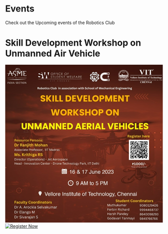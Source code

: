 # Events
Check out the Upcoming events of the Robotics Club

<h1>Skill Development Workshop on Unmanned Air Vehicle</h1>
<img
                alt="image"
                src="https://raw.githubusercontent.com/robotics-club-official-vitc/Events/main/UAV.jpeg"
                class="explore-image04"
              />
 <a href="https://forms.gle/zMv2o24fV93UqG8m9">
    <img src="https://img.shields.io/badge/Register Now-grey?style=for-the-badge&logo=google&logoColor=red" alt="Register Now"/>
  </a>
